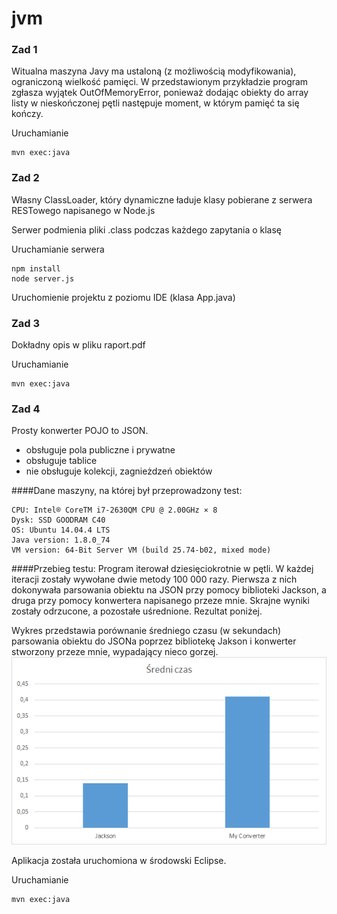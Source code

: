# jvm
### Zad 1
Witualna maszyna Javy ma ustaloną (z możliwością modyfikowania), ograniczoną wielkość pamięci. W przedstawionym przykładzie program zgłasza wyjątek OutOfMemoryError, ponieważ dodając obiekty do array listy w nieskończonej pętli następuje moment, w którym pamięć ta się kończy.

Uruchamianie
```
mvn exec:java
```

### Zad 2
Własny ClassLoader, który dynamiczne ładuje klasy pobierane z serwera RESTowego napisanego w Node.js

Serwer podmienia pliki .class podczas każdego zapytania o klasę 

Uruchamianie serwera
```
npm install
node server.js
```
Uruchomienie projektu z poziomu IDE (klasa App.java)


### Zad 3
Dokładny opis w pliku raport.pdf

Uruchamianie
```
mvn exec:java
```

### Zad 4
Prosty konwerter POJO to JSON.
- obsługuje pola publiczne i prywatne
- obsługuje tablice
- nie obsługuje kolekcji, zagnieżdzeń obiektów

####Dane maszyny, na której był przeprowadzony test:
```
CPU: Intel® CoreTM i7-2630QM CPU @ 2.00GHz × 8
Dysk: SSD GOODRAM C40
OS: Ubuntu 14.04.4 LTS
Java version: 1.8.0_74
VM version: 64-Bit Server VM (build 25.74-b02, mixed mode)
```
####Przebieg testu:
Program iterował dziesięciokrotnie w pętli. W każdej iteracji zostały wywołane dwie metody 100 000 razy. Pierwsza z nich dokonywała parsowania obiektu na JSON przy pomocy biblioteki Jackson, a druga przy pomocy konwertera napisanego przeze mnie. Skrajne wyniki zostały odrzucone, a pozostałe uśrednione. Rezultat poniżej. 

Wykres przedstawia porównanie średniego czasu (w sekundach) parsowania obiektu do JSONa poprzez bibliotekę Jakson i konwerter stworzony przeze mnie, wypadający nieco gorzej.  
![alt tag](https://github.com/lipek92/jvm/blob/master/zad4/json.png)

Aplikacja została uruchomiona w środowski Eclipse.

Uruchamianie
```
mvn exec:java
```
